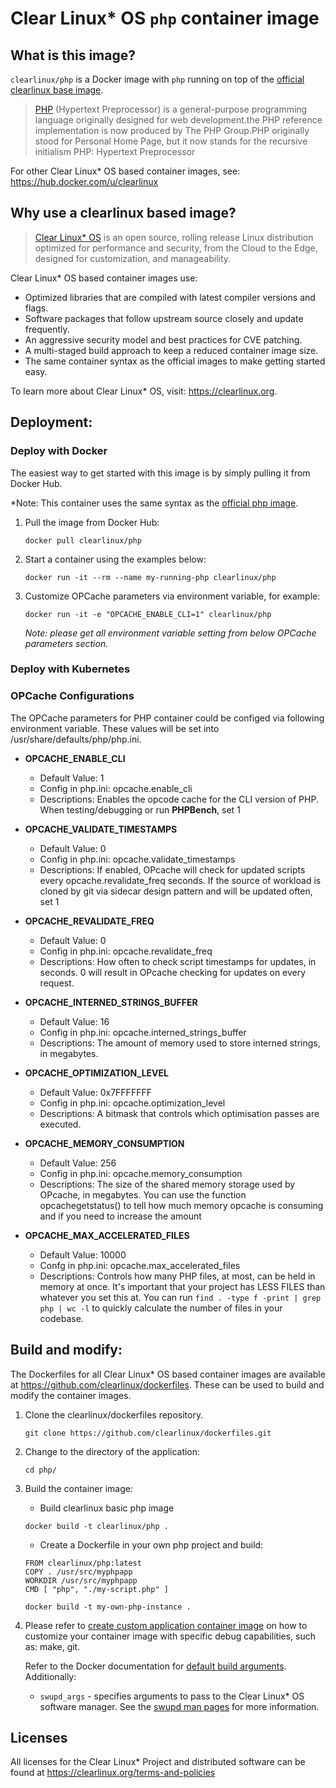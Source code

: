 # Clear Linux* OS `php` container image

<!-- Required -->
## What is this image?

`clearlinux/php` is a Docker image with `php` running on top of the
[official clearlinux base image](https://hub.docker.com/_/clearlinux). 

<!-- application introduction -->
> [PHP](https://www.php.net/) (Hypertext Preprocessor) is a general-purpose 
> programming language originally designed for web development.the PHP reference 
> implementation is now produced by The PHP Group.PHP originally stood for Personal 
> Home Page, but it now stands for the recursive initialism PHP: Hypertext Preprocessor

For other Clear Linux* OS
based container images, see: https://hub.docker.com/u/clearlinux

## Why use a clearlinux based image?

<!-- CL introduction -->
> [Clear Linux* OS](https://clearlinux.org/) is an open source, rolling release
> Linux distribution optimized for performance and security, from the Cloud to
> the Edge, designed for customization, and manageability.

Clear Linux* OS based container images use:
* Optimized libraries that are compiled with latest compiler versions and
  flags.
* Software packages that follow upstream source closely and update frequently.
* An aggressive security model and best practices for CVE patching.
* A multi-staged build approach to keep a reduced container image size.
* The same container syntax as the official images to make getting started
  easy. 

To learn more about Clear Linux* OS, visit: https://clearlinux.org.

<!-- Required -->
## Deployment:

### Deploy with Docker
The easiest way to get started with this image is by simply pulling it from
Docker Hub. 

*Note: This container uses the same syntax as the [official php
image](https://hub.docker.com/_/php).


1. Pull the image from Docker Hub: 
    ```
    docker pull clearlinux/php
    ```

2. Start a container using the examples below:
    ```
    docker run -it --rm --name my-running-php clearlinux/php
    ```

3. Customize OPCache parameters via environment variable, for example:
   ```
   docker run -it -e "OPCACHE_ENABLE_CLI=1" clearlinux/php
   ```
   *Note: please get all environment variable setting from  below OPCache parameters section.*

<!-- Optional -->
### Deploy with Kubernetes

<!-- Optional -->
### OPCache Configurations
The OPCache parameters for PHP container could be configed via following environment variable.
These values will be set into /usr/share/defaults/php/php.ini.

* **OPCACHE_ENABLE_CLI**
   - Default Value: 1
   - Config in php.ini: opcache.enable_cli
   - Descriptions:
     Enables the opcode cache for the CLI version of PHP. When testing/debugging or
     run **PHPBench**, set 1

* **OPCACHE_VALIDATE_TIMESTAMPS**
   - Default Value: 0
   - Config in php.ini: opcache.validate_timestamps
   - Descriptions:
     If enabled, OPcache will check for updated scripts every opcache.revalidate_freq seconds.
     If the source of workload is cloned by git via sidecar design pattern and will be updated
     often, set 1

* **OPCACHE_REVALIDATE_FREQ**
   - Default Value: 0
   - Config in php.ini: opcache.revalidate_freq
   - Descriptions:
     How often to check script timestamps for updates, in seconds. 0 will result in
     OPcache checking for updates on every request.

* **OPCACHE_INTERNED_STRINGS_BUFFER**
   - Default Value: 16
   - Config in php.ini: opcache.interned_strings_buffer
   - Descriptions:
     The amount of memory used to store interned strings, in megabytes.

* **OPCACHE_OPTIMIZATION_LEVEL**
   - Default Value: 0x7FFFFFFF
   - Config in php.ini: opcache.optimization_level
   - Descriptions:
     A bitmask that controls which optimisation passes are executed.

* **OPCACHE_MEMORY_CONSUMPTION**
   - Default Value: 256
   - Config in php.ini: opcache.memory_consumption
   - Descriptions:
     The size of the shared memory storage used by OPcache, in megabytes.
     You can use the function opcachegetstatus() to tell how much memory opcache
     is consuming and if you need to increase the amount

* **OPCACHE_MAX_ACCELERATED_FILES**
   - Default Value: 10000
   - Confg in php.ini: opcache.max_accelerated_files
   - Descriptions:
     Controls how many PHP files, at most, can be held in memory at once. It's important
     that your project has LESS FILES than whatever you set this at.
     You can run `find . -type f -print | grep php | wc -l` to quickly calculate the number
     of files in your codebase.

<!-- Required -->
## Build and modify:

The Dockerfiles for all Clear Linux* OS based container images are available at
https://github.com/clearlinux/dockerfiles. These can be used to build and
modify the container images.

1. Clone the clearlinux/dockerfiles repository.
    ```
    git clone https://github.com/clearlinux/dockerfiles.git
    ```

2. Change to the directory of the application:
    ```
    cd php/
    ```

3. Build the container image:
   
   * Build clearlinux basic php image
    ```
    docker build -t clearlinux/php .
    ```

   * Create a Dockerfile in your own php project and build:
    ```
    FROM clearlinux/php:latest
    COPY . /usr/src/myphpapp
    WORKDIR /usr/src/myphpapp
    CMD [ "php", "./my-script.php" ]
    ```
    
    ```
    docker build -t my-own-php-instance .
    ```

4. Please refer to [create custom application container image](https://docs.01.org/clearlinux/latest/guides/maintenance/container-image-modify.html) on how to customize your container image with specific debug capabilities, such as: make, git.

   Refer to the Docker documentation for [default build
   arguments](https://docs.docker.com/engine/reference/builder/#arg).
   Additionally:
   
   - `swupd_args` - specifies arguments to pass to the Clear Linux* OS software
     manager. See the [swupd man
     pages](https://github.com/clearlinux/swupd-client/blob/master/docs/swupd.1.rst#options)
     for more information.

<!-- Required -->
## Licenses

All licenses for the Clear Linux* Project and distributed software can be found
at https://clearlinux.org/terms-and-policies
